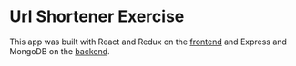 # Url Shortener Exercise 

This app was built with React and Redux on the [frontend](./frontend/README.md) and Express and MongoDB on the [backend](./backend/README.md).
